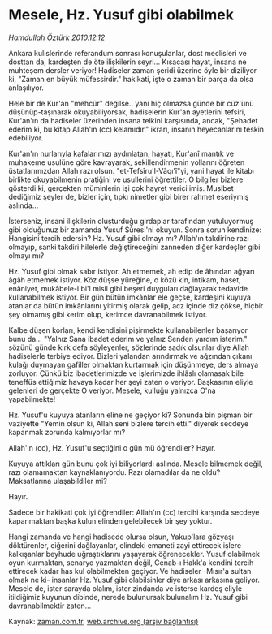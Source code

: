 # Mesele, Hz. Yusuf gibi olabilmek

*Hamdullah Öztürk 2010.12.12*

<td class="columnist-detail">
<p>Ankara kulislerinde referandum sonrası konuşulanlar, dost meclisleri ve dosttan da, kardeşten de öte ilişkilerin seyri... Kısacası hayat, insana ne muhteşem dersler veriyor! Hadiseler zaman şeridi üzerine öyle bir diziliyor ki, "Zaman en büyük müfessirdir." hakikati, işte o zaman bir parça da olsa anlaşılıyor.</p>
<p>
<div id="haberMetinDiv">
<p>Hele bir de Kur'an "mehcûr" değilse.. yani hiç olmazsa günde bir cüz'ünü düşünüp-taşınarak okuyabiliyorsak, hadiselerin Kur'an ayetlerini tefsiri, Kur'an'ın da hadiseler üzerinden insana telkini karşısında, ancak, "Şehadet ederim ki, bu kitap Allah'ın (cc) kelamıdır." ikrarı, insanın heyecanlarını teskin edebiliyor.
<p>Kur'an'ın nurlarıyla kafalarımızı aydınlatan, hayatı, Kur'anî mantık ve muhakeme usulüne göre kavrayarak, şekillendirmenin yollarını öğreten üstatlarımızdan Allah razı olsun. "et-Tefsîru'l-Vâqı'î"yi, yani hayat ile kitabı birlikte okuyabilmenin pratiğini ve usullerini öğrettiler. O bilgiler bizlere gösterdi ki, gerçekten müminlerin işi çok hayret verici imiş. Musibet dediğimiz şeyler de, bizler için, tıpkı nimetler gibi birer rahmet eseriymiş aslında...
<p>İsterseniz, insani ilişkilerin oluşturduğu girdaplar tarafından yutuluyormuş gibi olduğunuz bir zamanda Yusuf Sûresi'ni okuyun. Sonra sorun kendinize: Hangisini tercih edersin? Hz. Yusuf gibi olmayı mı? Allah'ın takdirine razı olmayıp, sanki takdiri hilelerle değiştireceğini zanneden diğer kardeşler gibi olmayı mı?
<p>Hz. Yusuf gibi olmak sabır istiyor. Ah etmemek, ah edip de âhından ağyarı âgâh etmemek istiyor. Köz düşse yüreğine, o közü kin, intikam, haset, enâniyet, mukâbele-i bi'l misil gibi beşeri duyguları dağlayarak tedavide kullanabilmek istiyor. Bir gün bütün imkânlar ele geçse, kardeşini kuyuya atanlar da bütün imkânlarını yitirmiş olarak gelip, acz içinde diz çökse, hiçbir şey olmamış gibi kerim olup, kerimce davranabilmek istiyor.
<p>Kalbe düşen korları, kendi kendisini pişirmekte kullanabilenler başarıyor bunu da... "Yalnız Sana ibadet ederim ve yalnız Senden yardım isterim." sözünü günde kırk defa söyleyenler, sözlerinde sadık olsunlar diye Allah hadiselerle terbiye ediyor. Bizleri yalandan arındırmak ve ağzından çıkanı kulağı duymayan gafiller olmaktan kurtarmak için düşünmeye, ders almaya zorluyor. Çünkü biz ibadetlerimizde ve işlerimizde ihlâslı olamasak bile teneffüs ettiğimiz havaya kadar her şeyi zaten o veriyor. Başkasının eliyle gelenleri de gerçekte O veriyor. Mesele, kulluğu yalnızca O'na yapabilmekte!
<p>Hz. Yusuf'u kuyuya atanların eline ne geçiyor ki? Sonunda bin pişman bir vaziyette "Yemin olsun ki, Allah seni bizlere tercih etti." diyerek secdeye kapanmak zorunda kalmıyorlar mı?
<p>Allah'ın (cc), Hz. Yusuf'u seçtiğini o gün mü öğrendiler? Hayır.
<p>Kuyuya attıkları gün bunu çok iyi biliyorlardı aslında. Mesele bilmemek değil, razı olamamaktan kaynaklanıyordu. Razı olamadılar da ne oldu? Maksatlarına ulaşabildiler mi?
<p>Hayır.
<p>Sadece bir hakikati çok iyi öğrendiler: Allah'ın (cc) tercihi karşında secdeye kapanmaktan başka kulun elinden gelebilecek bir şey yoktur.
<p>Hangi zamanda ve hangi hadisede olursa olsun, Yakup'lara gözyaşı döktürenler, ciğerini dağlayanlar, elindeki emaneti zayi ettirecek işlere kalkışanlar beyhude uğraştıklarını yaşayarak öğrenecekler. Yusuf olabilmek oyun kurmaktan, senaryo yazmaktan değil, Cenab-ı Hakk'a kendini tercih ettirecek kadar has kul olabilmekten geçiyor. Ve hadiseler -Mısır'a sultan olmak ne ki- insanlar Hz. Yusuf gibi olabilsinler diye arkası arkasına geliyor. Mesele de, ister sarayda olalım, ister zindanda ve isterse kardeş eliyle itildiğimiz kuyunun dibinde, nerede bulunursak bulunalım Hz. Yusuf gibi davranabilmektir zaten... </p></p></p></p></p></p></p></p></p></p></p></div>
</p>
<a href="http://web.archive.org/web/20110222201755/mailto:h.ozturk@zaman.com.tr">
</a></td>

Kaynak: [zaman.com.tr](http://zaman.com.tr/yazar.do?yazino=1063984), [web.archive.org (arşiv bağlantısı)](http://web.archive.org/web/20110222201755/http://www.zaman.com.tr:80/yazar.do?yazino=1063984)
